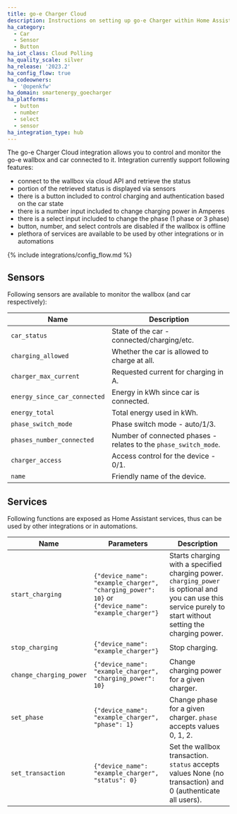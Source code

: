 ```yaml
---
title: go-e Charger Cloud
description: Instructions on setting up go-e Charger within Home Assistant.
ha_category:
  - Car
  - Sensor
  - Button
ha_iot_class: Cloud Polling
ha_quality_scale: silver
ha_release: '2023.2'
ha_config_flow: true
ha_codeowners:
  - '@openkfw'
ha_domain: smartenergy_goecharger
ha_platforms:
  - button
  - number
  - select
  - sensor
ha_integration_type: hub
---
```


The go-e Charger Cloud integration allows you to control and monitor the go-e wallbox and car connected to it. Integration currently support following features:

- connect to the wallbox via cloud API and retrieve the status
- portion of the retrieved status is displayed via sensors
- there is a button included to control charging and authentication based on the car state
- there is a number input included to change charging power in Amperes
- there is a select input included to change the phase (1 phase or 3 phase)
- button, number, and select controls are disabled if the wallbox is offline
- plethora of services are available to be used by other integrations or in automations

{% include integrations/config_flow.md %}

## Sensors

Following sensors are available to monitor the wallbox (and car respectively):

| Name                         | Description                                                      |
| ---------------------------- | ---------------------------------------------------------------- |
| `car_status`                 | State of the car - connected/charging/etc.                       |
| `charging_allowed`           | Whether the car is allowed to charge at all.                     |
| `charger_max_current`        | Requested current for charging in A.                             |
| `energy_since_car_connected` | Energy in kWh since car is connected.                            |
| `energy_total`               | Total energy used in kWh.                                        |
| `phase_switch_mode`          | Phase switch mode - auto/1/3.                                    |
| `phases_number_connected`    | Number of connected phases - relates to the `phase_switch_mode`. |
| `charger_access`             | Access control for the device - 0/1.                             |
| `name`                       | Friendly name of the device.                                     |

## Services

Following functions are exposed as Home Assistant services, thus can be used by other integrations or in automations.

| Name                    | Parameters                                                                                         | Description                                                                                                                                                    |
| ----------------------- | -------------------------------------------------------------------------------------------------- | -------------------------------------------------------------------------------------------------------------------------------------------------------------- |
| `start_charging`        | `{"device_name": "example_charger", "charging_power": 10}` or `{"device_name": "example_charger"}` | Starts charging with a specified charging power. `charging_power` is optional and you can use this service purely to start without setting the charging power. |
| `stop_charging`         | `{"device_name": "example_charger"}`                                                               | Stop charging.                                                                                                                                                 |
| `change_charging_power` | `{"device_name": "example_charger", "charging_power": 10}`                                         | Change charging power for a given charger.                                                                                                                     |
| `set_phase`             | `{"device_name": "example_charger", "phase": 1}`                                                   | Change phase for a given charger. `phase` accepts values 0, 1, 2.                                                                                              |
| `set_transaction`       | `{"device_name": "example_charger", "status": 0}`                                                  | Set the wallbox transaction. `status` accepts values None (no transaction) and 0 (authenticate all users).                                                     |
